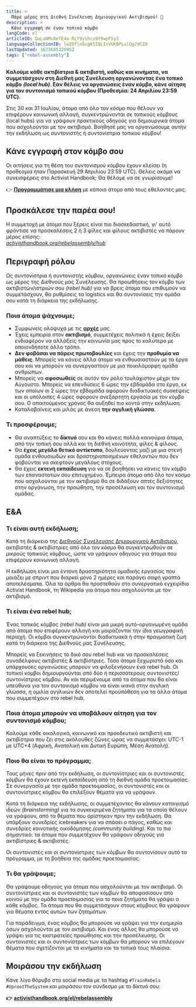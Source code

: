 ```yaml
---
title: >
  Πάρε μέρος στη Διεθνή Συνέλευση Δημιουργικού Ακτιβισμού! 🦋
description: >
  Κάνε εγγραφή σε έναν τοπικό κόμβο
langCode: el
articleID: QaLaNMu0eTE4a-RLY9yihcu9Y9wpF5y3
languageCollectionID: lwIDfln8sgK5IQLIxVUKBPLulQg7dCZ0
lastUpdated: 1673685329952
tags: ["rebel-assembly"]
---
```


**Καλούμε κάθε ακτιβίστρια & ακτιβιστή, καθώς και κινήματα, να συμμετάσχουν στη Διεθνή μας Συνέλευση οργανώνοντας ένα τοπικό κόμβο** _**(local hub)**_**. Εάν θέλεις να οργανώσεις έναν κόμβο, κάνε αίτηση για τον συντονισμό τοπικού κόμβου (Προθεσμία: 24 Απριλίου 23:59 UTC).**

Στις 30 και 31 Ιουλίου, άτομα από όλο τον κόσμο που θέλουν να επιφέρουν κοινωνική αλλαγή, συγκεντρώνονται σε τοπικούς κόμβους (local hubs) για να γράψουν πρακτικούς οδηγούς για δημιουργικά άτομα που ασχολούνται με τον ακτιβισμό. Βοήθησέ μας να οργανώσουμε αυτήν την εκδήλωση ως συντονιστής ή συντονίστρια τοπικού κόμβου!

## **Κάνε εγγραφή στον κόμβο σου**

Οι αιτήσεις για τη θέση του συντονισμού κόμβου έχουν κλείσει (η προθεσμία ήταν Παρασκευή 29 Απριλίου 23:59 UTC). Θέλεις ακόμα να συνεισφέρεις στο Activist Handbook; Θα θέλαμε να σε γνωρίσουμε!

👉 [**Προγραμμάτισε μια κλήση**](https://calendly.com/activisthandbook/contribute) με κάποιο άτομο από τους εθελοντές μας.

## **Προσκάλεσε την παρέα σου!**

Η συμμετοχή με άτομα που ξέρεις είναι πιο διασκεδαστική, γι' αυτό φρόντισε να προσκαλέσεις 2 ή 3 φίλες και φίλους ακτιβιστές να πάρουν μέρος επίσης:  
[_activisthandbook.org/rebelassembly/hub_](/rebelassembly/hub)

<div></div>

## Περιγραφή ρόλου

Ως συντονίστρια ή συντονιστής κόμβου, οργανώνεις έναν τοπικό κόμβο ως μέρος της Διεθνούς μας Συνέλευσης. Θα προωθήσεις τον κόμβο των ακτιβιστών/ιστριών σου _(rebel hub)_ για να βρεις άτομα που επιθυμούν να συμμετάσχουν, θα ρυθμίσεις τα logistics και θα συντονίσεις την ομάδα σου κατά τη διάρκεια της εκδήλωσης.

### Ποια άτομα ψάχνουμε;

-   Συμφωνείς ολόψυχα με τις [**αρχές**](/el/about/principles) μας.
-   Έχεις εμπειρία στον **ακτιβισμό**, συμμετέχεις πολιτικά ή έχεις δείξει ενδιαφέρον να αλλάξεις την κοινωνία μας προς το καλύτερο με οποιονδήποτε άλλο τρόπο.
-   **Δεν φοβάσαι να πάρεις πρωτοβουλίες** και έχεις την **προθυμία να μάθεις**. Μπορείς να κάνεις άλλα άτομα να ενθουσιαστούν με τα έργα σου και να μπορούν να συνεργαστούν με μια ποικιλόμορφη ομάδα ανθρώπων.
-   Μπορείς να **αφοσιωθείς** σε αυτόν τον ρόλο τουλάχιστον μέχρι τον Αύγουστο. Μπορείς να επενδύσεις 6 ώρες την εβδομάδα στο έργο, εκ των οποίων οι 2 ώρες την εβδομάδα αφορούν διαδικτυακές συσκέψεις και οι υπόλοιπες 4 ώρες αφορούν ανεξάρτητη εργασία με τον κόμβο σου. Ο απαιτούμενος χρόνος θα αυξηθεί πιο κοντά στην εκδήλωση.
-   Καταλαβαίνεις και μιλάς με άνεση **την αγγλική γλώσσα**.

### Τι προσφέρουμε;

-   Θα αναπτύξεις το **δίκτυό** σου και θα κάνεις πολλά καινούρια άτομα, από την τοπική σου αλλά και τη διεθνή κοινότητα, φίλες & φίλους.
-   Θα **έχεις μεγάλο θετικό αντίκτυπο**, δουλεύοντας μαζί με μια στενή ομάδα ενθουσιωδών και δραστηριοποιημένων εθελοντών που δεν φοβούνται να σκεφτούν μεγάλους στόχους.
-   Θα έχεις **εκτενή εκπαίδευση** για να σε βοηθήσει να κάνεις τον κόμβο των επαναστατών σου επιτυχημένο. Έμπειρα άτομα από όλο τον κόσμο που ασχολούνται με τον ακτιβισμό θα σε διδάξουν απτές δεξιότητες στην οργάνωση, την προώθηση, την προσέλκυση και τον συντονισμό ομάδας.

## **Ε&Α**

### **Τι είναι αυτή εκδήλωση;**

Κατά τη διάρκεια της [Διεθνούς Συνέλευσης Δημιουργικού Ακτιβισμού](/el/rebelassembly), ακτιβιστές & ακτιβίστριες από όλο τον κόσμο θα συγκεντρωθούν σε μικρούς τοπικούς κόμβους, ώστε να γράψουν οδηγούς για άτομα που επιφέρουν κοινωνική αλλαγή.

Η εκδήλωση είναι μια έντονη δραστηριότητα ομαδικής εργασίας που μοιάζει με σπριντ που διαρκεί μόνο 2 ημέρες και παράγει σαφή γραπτά αποτελέσματα. Όλα τα άρθρα θα προστεθούν στο συνεργατικό εγχειρίδιο Activist Handbook, τη Wikipedia για άτομα που ασχολούνται με τον ακτιβισμό.

### **Τι είναι ένα rebel hub;**

Ένας τοπικός κόμβος _(rebel hub)_ είναι μια μικρή αυτό-οργανωμένη ομάδα από άτομα που επιφέρουν αλλαγή και μοιράζονται την ίδια γεωγραφική περιοχή. Οι κόμβοι συγκεντρώνονται διαδικτυακά ή στην πραγματική ζωή κατά τη διάρκεια της Διεθνούς μας Συνέλευσης.

Μπορείς να ξεκινήσεις το δικό σου rebel hub και να προσκαλέσεις συναδέλφους ακτιβιστές & ακτιβίστριες. Τόσο άτομα ξεχωριστά όσο και υπάρχουσες οργανώσεις μπορούν να φιλοξενήσουν ένα rebel hub. Οι τοπικοί κόμβοι δημιουργούνται από δύο ή περισσότερους συντονιστές/συντονίστριες κόμβου. Αν και περιμένουμε από τα άτομα που θα είναι υπεύθυνα για τον συντονισμό κόμβου να είναι ικανά στην αγγλική γλώσσα, η ομιλία αγγλικών δεν αποτελεί προϋπόθεση για τα άλλα άτομα που συμμετέχουν στο rebel hub.

### Ποια άτομα μπορούν να υποβάλουν αίτηση για τον συντονισμό κόμβου;

Καλούμε κάθε οικολογικό, κοινωνικό και προοδευτικό ακτιβιστή και ακτιβίστρια που ζει στις ακόλουθες ζώνες ώρας να συμμετάσχει: UTC-1 με UTC+4 (Αφρική, Ανατολική και Δυτική Ευρώπη, Μέση Ανατολή).

### Ποιο θα είναι το πρόγραμμα;

Τους μήνες πριν από την εκδήλωση, οι συντονίστριες και οι συντονιστές κόμβων θα έχουν εκτενή εκπαίδευση από τη διεθνή ομάδα προετοιμασίας. Σε συνεργασία με την ομάδα προετοιμασίας, οι συντονιστές και οι συντονίστριες κόμβου θα επιλέξουν θέματα για να γράψουν.

Κατά τη διάρκεια της εκδήλωσης, οι συμμετέχοντες θα κάνουν καταιγισμό ιδεών _(brainstorming)_ για τα συγκεκριμένα ζητήματα για τα οποία θέλουν να γράψουν, από τα θέματα που ορίστηκαν πριν την εκδήλωση. Θα υπάρξουν συνεδρίες icebreakers για να σπάσει ο πάγος, καθώς και συνεδρίες κοινοτικής οικοδόμησης _(community building)_. Και το πιο σημαντικό: τα άτομα που συμμετέχουν θα γράφουν οδηγούς για ακτιβίστριες & ακτιβιστές.

Οι συντονιστές και οι συντονίστριες των κόμβων θα συντονίσουν αυτό το πρόγραμμα, με τη βοήθεια της ομάδας προετοιμασίας.

### Τι θα γράψουμε;

Θα γράψουμε οδηγούς για άτομα που ασχολούνται με τον ακτιβισμό. Οι συντονίστριες και οι συντονιστές των κόμβων θα αποφασίσουν από κοινού με την ομάδα προετοιμασίας για το ποια ζητήματα θα γράψει ο κάθε κόμβος. Τα άτομα που θα συμμετάσχουν στους κόμβους θα γράψουν για θέματα εντός αυτών των ζητημάτων.

Για παράδειγμα, ένας κόμβος θα μπορούσε να γράψει για την ευημερία όσων ασχολούνται με τον ακτιβισμό. Και ένας άλλος θα μπορούσε να γράψει για τις εκστρατείες προώθησης και την προσέλκυσης. Οι συντονιστές και οι συντονίστριες των κόμβων θα μπορούν να επιλέγουν θέματα που σχετίζονται με τα κινήματα και τα τοπικά τους πλαίσια.

## **Μοιράσου την εκδήλωση**

Κάνε λίγο θόρυβο στα social media με τα hashtag `#TrainRebels` `#UprootTheSystem` και μοιράσου τον σύνδεσμο με το δίκτυό σου:

**👉** [**activisthandbook.org/el/rebelassembly**](/el/rebelassembly)

<div></div>